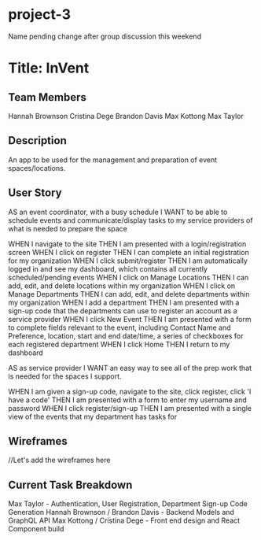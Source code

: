 # project-3

Name pending change after group discussion this weekend

# Title: InVent

## Team Members

Hannah Brownson
Cristina Dege
Brandon Davis
Max Kottong
Max Taylor

## Description

An app to be used for the management and preparation of event spaces/locations.

## User Story

AS an event coordinator, with a busy schedule
I WANT to be able to schedule events and communicate/display tasks to my service providers of what is needed to prepare the space

WHEN I navigate to the site
THEN I am presented with a login/registration screen
WHEN I click on register
THEN I can complete an initial registration for my organization
WHEN I click submit/register
THEN I am automatically logged in and see my dashboard, which contains all currently scheduled/pending events
WHEN I click on Manage Locations
THEN I can add, edit, and delete locations within my organization
WHEN I click on Manage Departments
THEN I can add, edit, and delete departments within my organization
WHEN I add a department
THEN I am presented with a sign-up code that the departments can use to register an account as a service provider
WHEN I click New Event
THEN I am presented with a form to complete fields relevant to the event, including Contact Name and Preference, location, start and end date/time, a series of checkboxes for each registered department
WHEN I click Home
THEN I return to my dashboard

AS as service provider
I WANT an easy way to see all of the prep work that is needed for the spaces I support.

WHEN I am given a sign-up code, navigate to the site, click register, click 'I have a code'
THEN I am presented with a form to enter my username and password
WHEN I click register/sign-up
THEN I am presented with a single view of the events that my department has tasks for

## Wireframes

//Let's add the wireframes here

## Current Task Breakdown

Max Taylor - Authentication, User Registration, Department Sign-up Code Generation
Hannah Brownson / Brandon Davis - Backend Models and GraphQL API
Max Kottong / Cristina Dege - Front end design and React Component build
